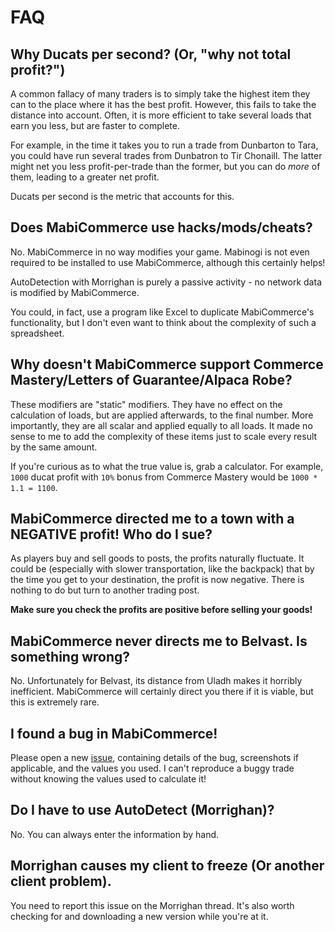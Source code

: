 # FAQ
## Why Ducats per second? (Or, "why not total profit?")

A common fallacy of many traders is to simply take the highest item they can to the place where it has the best profit. However, this fails to take the distance into account. Often, it is more efficient to take several loads that earn you less, but are faster to complete.

For example, in the time it takes you to run a trade from Dunbarton to Tara, you could have run several trades from Dunbatron to Tir Chonaill. The latter might net you less profit-per-trade than the former, but you can do *more* of them, leading to a greater net profit.

Ducats per second is the metric that accounts for this.

## Does MabiCommerce use hacks/mods/cheats?

No. MabiCommerce in no way modifies your game. Mabinogi is not even required to be installed to use MabiCommerce, although this certainly helps!

AutoDetection with Morrighan is purely a passive activity - no network data is modified by MabiCommerce.

You could, in fact, use a program like Excel to duplicate MabiCommerce's functionality, but I don't even want to think about the complexity of such a spreadsheet.

## Why doesn't MabiCommerce support Commerce Mastery/Letters of Guarantee/Alpaca Robe?
These modifiers are "static" modifiers. They have no effect on the calculation of loads, but are applied afterwards, to the final number. More importantly, they are all scalar and applied equally to all loads. It made no sense to me to add the complexity of these items just to scale every result by the same amount.

If you're curious as to what the true value is, grab a calculator. For example, `1000` ducat profit with `10%` bonus from Commerce Mastery would be `1000 * 1.1 = 1100`.

## MabiCommerce directed me to a town with a NEGATIVE profit! Who do I sue?
As players buy and sell goods to posts, the profits naturally fluctuate. It could be (especially with slower transportation, like the backpack) that by the time you get to your destination, the profit is now negative. There is nothing to do but turn to another trading post.

**Make sure you check the profits are positive before selling your goods!**

## MabiCommerce never directs me to Belvast. Is something wrong?
No. Unfortunately for Belvast, its distance from Uladh makes it horribly inefficient. MabiCommerce will certainly direct you there if it is viable, but this is extremely rare.

## I found a bug in MabiCommerce!
Please open a new [issue](/../../issues), containing details of the bug, screenshots if applicable, and the values you used. I can't reproduce a buggy trade without knowing the values used to calculate it!

## Do I have to use AutoDetect (Morrighan)?
No. You can always enter the information by hand.

## Morrighan causes my client to freeze (Or another client problem).
You need to report this issue on the Morrighan thread. It's also worth checking for and downloading a new version while you're at it.
